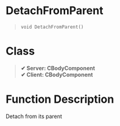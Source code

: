 # DetachFromParent
> `void DetachFromParent()`
# Class
> __✔ Server: CBodyComponent__  
> __✔ Client: CBodyComponent__  
# Function Description
Detach from its parent
